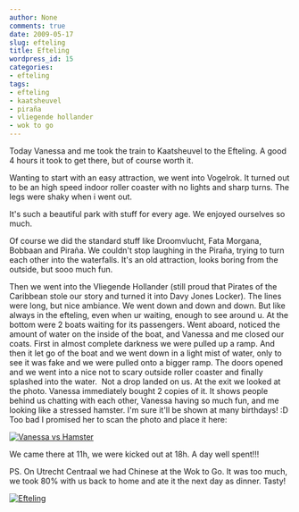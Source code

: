 ```yaml
---
author: None
comments: true
date: 2009-05-17
slug: efteling
title: Efteling
wordpress_id: 15
categories:
- efteling
tags:
- efteling
- kaatsheuvel
- piraña
- vliegende hollander
- wok to go
---
```


Today Vanessa and me took the train to Kaatsheuvel to the Efteling. A good 4 hours it took to get there, but of course worth it.

Wanting to start with an easy attraction, we went into Vogelrok. It turned out to be an high speed indoor roller coaster with no lights and sharp turns. The legs were shaky when i went out.

It's such a beautiful park with stuff for every age. We enjoyed ourselves so much.

Of course we did the standard stuff like Droomvlucht, Fata Morgana, Bobbaan and Piraña. We couldn't stop laughing in the Piraña, trying to turn each other into the waterfalls. It's an old attraction, looks boring from the outside, but sooo much fun.

Then we went into the Vliegende Hollander (still proud that Pirates of the Caribbean stole our story and turned it into Davy Jones Locker). The lines were long, but nice ambiance. We went down and down and down. But like always in the efteling, even when ur waiting, enough to see around u. At the bottom were 2 boats waiting for its passengers. Went aboard, noticed the amount of water on the inside of the boat, and Vanessa and me closed our coats. First in almost complete darkness we were pulled up a ramp. And then it let go of the boat and we went down in a light mist of water, only to see it was fake and we were pulled onto a bigger ramp. The doors opened and we went into a nice not to scary outside roller coaster and finally splashed into the water.  Not a drop landed on us. At the exit we looked at the photo. Vanessa immediately bought 2 copies of it. It shows people behind us chatting with each other, Vanessa having so much fun, and me looking like a stressed hamster. I'm sure it'll be shown at many birthdays! :D Too bad I promised her to scan the photo and place it here:

[![Vanessa vs Hamster](/images/efteling_vliegende_hollander_thumb.png)](/images/efteling_vliegende_hollander.png)

We came there at 11h, we were kicked out at 18h. A day well spent!!!

PS. On Utrecht Centraal we had Chinese at the Wok to Go. It was too much, we took 80% with us back to home and ate it the next day as dinner. Tasty!

[![Efteling](/images/efteling.jpg)](http://www.efteling.nl/)
